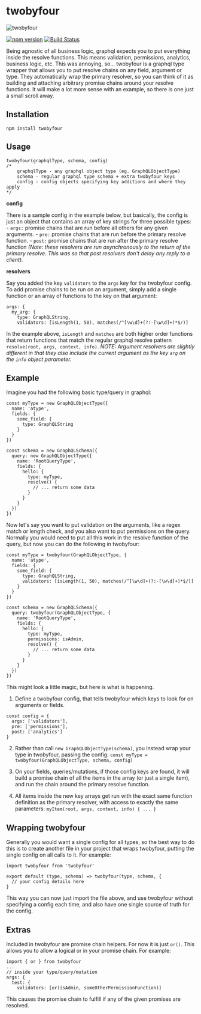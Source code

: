 # twobyfour
![twobyfour](https://openclubdev.github.io/openclub-assets/images/logo/twobyfour-logo.png)

[![npm version](https://badge.fury.io/js/twobyfour.svg)](https://badge.fury.io/js/twobyfour)
[![Build Status](https://travis-ci.org/OpenClubDev/twobyfour.svg?branch=master)](https://travis-ci.org/OpenClubDev/twobyfour?branch=master)

Being agnostic of all business logic, graphql expects you to put everything inside the resolve functions. This means validation, permissions, analytics, business logic, etc. This was annoying, so... twobyfour is a graphql type wrapper that allows you to put resolve chains on any field, argument or type. They automatically wrap the primary resolver, so you can think of it as building and attaching arbitrary promise chains around your resolve functions. It will make a lot more sense with an example, so there is one just a small scroll away.

## Installation

```npm install twobyfour```

## Usage
```
twobyfour(graphqlType, schema, config)
/*
    graphqlType - any graphql object type (eg. GraphQLObjectType)
    schema - regular graphql type schema + extra twobyfour keys
    config - config objects specifying key additions and where they apply
*/
```
**config**

There is a sample config in the example below, but basically, the config is just an object that contains an array of key strings for three possible types:
    - `args:` promise chains that are run before all others for any given arguments.
    - `pre:` promise chains that are run before the primary resolve function.
    - `post:` promise chains that are run after the primary resolve function *(Note: these resolvers are run asynchronously to the return of the primary resolve. This was so that post resolvers don't delay any reply to a client).*

**resolvers**

Say you added the key `validators` to the `args` key for the twobyfour config. To add promise chains to be run on an argument, simply add a single function or an array of functions to the key on that argument:
```
args: {
  my_arg: {
    type: GraphQLString,
    validators: [isLength(1, 50), matches(/^[\w\d]+(?:-[\w\d]+)*$/)]
```
In the example above, `isLength` and `matches` are both higher order functions that return functions that match the regular graphql resolve pattern `resolve(root, args, context, info)`.
*NOTE: Argument resolvers are slightly different in that they also include the current argument as the key `arg` on the `info` object parameter.*

## Example

Imagine you had the following basic type/query in graphql:

```
const myType = new GraphQLObjectType({
  name: 'atype',
  fields: {
    some_field: {
      type: GraphQLString
    }
  }
})

const schema = new GraphQLSchema({
  query: new GraphQLObjectType({
    name: 'RootQueryType',
    fields: {
      hello: {
        type: myType,
        resolve() {
          // ... return some data
        }
      }
    }
  })
})
```
Now let's say you want to put validation on the arguments, like a regex match or length check, and you also want to put permissions on the query. Normally you would need to put all this work in the resolve function of the query, but now you can do the following in twobyfour:

```
const myType = twobyfour(GraphQLObjectType, {
  name: 'atype',
  fields: {
    some_field: {
      type: GraphQLString,
      validators: [isLength(1, 50), matches(/^[\w\d]+(?:-[\w\d]+)*$/)]
    }
  }
})

const schema = new GraphQLSchema({
  query: twobyfour(GraphQLObjectType, {
    name: 'RootQueryType',
    fields: {
      hello: {
        type: myType,
        permissions: isAdmin,
        resolve() {
          // ... return some data
        }
      }
    }
  })
})
```

This might look a little magic, but here is what is happening.

1. Define a twobyfour config, that tells twobyfour which keys to look for on arguments or fields.
```
const config = {
  args: ['validators'],
  pre: ['permissions'],
  post: ['analytics']
}
```
2. Rather than call `new GraphQLObjectType(schema)`, you instead wrap your type in twobyfour, passing the config:
```const myType = twobyfour(GraphQLObjectType, schema, config)```
3. On your fields, queries/mutations, if those config keys are found, it will build a promise chain of all the items in the array (or just a single item), and run the chain around the primary resolve function.

4. All items inside the new key arrays get run with the exact same function definition as the primary resolver, with access to exactly the same parameters:
```myItem(root, args, context, info) { ... }```

## Wrapping twobyfour

Generally you would want a single config for all types, so the best way to do this is to create another file in your project that wraps twobyfour, putting the single config on all calls to it. For example:

```
import twobyfour from 'twobyfour'

export default (type, schema) => twobyfour(type, schema, {
  // your config details here
}
```
This way you can now just import the file above, and use twobyfour without specifying a config each time, and also have one single source of truth for the config.

## Extras

Included in twobyfour are promise chain helpers. For now it is just `or()`. This allows you to allow a logical or in your promise chain. For example:

```
import { or } from twobyfour
...
// inside your type/query/mutation
args: {
  test: {
    validators: [or(isAdmin, someOtherPermissionFunction)]
```
This causes the promise chain to fulfill if any of the given promises are resolved.

